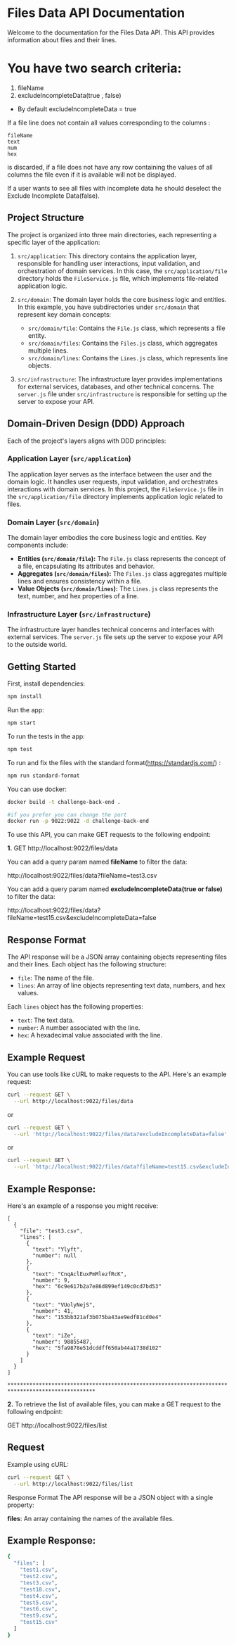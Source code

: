 # Files Data API Documentation

Welcome to the documentation for the Files Data API. This API provides information about files and their lines.

# You have two search criteria:
1. fileName
2. excludeIncompleteData(true , false)

- By default excludeIncompleteData = true

If a file line does not contain all values corresponding to the columns :
```
fileName
text
num
hex
```
is discarded, if a file does not have any row containing the values of all columns the file even if it is available will not be displayed.

If a user wants to see all files with incomplete data he should deselect the Exclude Incomplete Data(false).

## Project Structure

The project is organized into three main directories, each representing a specific layer of the application:

1. `src/application`: This directory contains the application layer, responsible for handling user interactions, input validation, and orchestration of domain services. In this case, the `src/application/file` directory holds the `FileService.js` file, which implements file-related application logic.

2. `src/domain`: The domain layer holds the core business logic and entities. In this example, you have subdirectories under `src/domain` that represent key domain concepts:
    - `src/domain/file`: Contains the `File.js` class, which represents a file entity.
    - `src/domain/files`: Contains the `Files.js` class, which aggregates multiple lines.
    - `src/domain/lines`: Contains the `Lines.js` class, which represents line objects.

3. `src/infrastructure`: The infrastructure layer provides implementations for external services, databases, and other technical concerns. The `server.js` file under `src/infrastructure` is responsible for setting up the server to expose your API.


## Domain-Driven Design (DDD) Approach

Each of the project's layers aligns with DDD principles:

### Application Layer (`src/application`)

The application layer serves as the interface between the user and the domain logic. It handles user requests, input validation, and orchestrates interactions with domain services. In this project, the `FileService.js` file in the `src/application/file` directory implements application logic related to files.

### Domain Layer (`src/domain`)

The domain layer embodies the core business logic and entities. Key components include:

- **Entities (`src/domain/file`):** The `File.js` class represents the concept of a file, encapsulating its attributes and behavior.
- **Aggregates (`src/domain/files`):** The `Files.js` class aggregates multiple lines and ensures consistency within a file.
- **Value Objects (`src/domain/lines`):** The `Lines.js` class represents the text, number, and hex properties of a line.


### Infrastructure Layer (`src/infrastructure`)

The infrastructure layer handles technical concerns and interfaces with external services. The `server.js` file sets up the server to expose your API to the outside world.


## Getting Started

First, install dependencies:
```bash
npm install
```

Run the app:
```bash
npm start
```

To run the tests in the app:
```bash
npm test
```


To run and fix the files with the standard format(https://standardjs.com/) :
```bash
npm run standard-format
```

You can use docker:
```bash
docker build -t challenge-back-end .

#if you prefer you can change the port
docker run -p 9022:9022 -d challenge-back-end
```


To use this API, you can make GET requests to the following endpoint:

**1.** GET http://localhost:9022/files/data

You can add a query param named **fileName** to filter the data:

http://localhost:9022/files/data?fileName=test3.csv

You can add a query param named **excludeIncompleteData(true or false)** to filter the data:

http://localhost:9022/files/data?fileName=test15.csv&excludeIncompleteData=false


## Response Format

The API response will be a JSON array containing objects representing files and their lines. Each object has the following structure:

- `file`: The name of the file.
- `lines`: An array of line objects representing text data, numbers, and hex values.

Each `lines` object has the following properties:

- `text`: The text data.
- `number`: A number associated with the line.
- `hex`: A hexadecimal value associated with the line.

## Example Request

You can use tools like cURL to make requests to the API. Here's an example request:

```bash
curl --request GET \
  --url http://localhost:9022/files/data
```

or
```bash
curl --request GET \
  --url 'http://localhost:9022/files/data?excludeIncompleteData=false' \
```

or 

```bash
curl --request GET \
  --url 'http://localhost:9022/files/data?fileName=test15.csv&excludeIncompleteData=false' \
```

##  Example Response:
Here's an example of a response you might receive:

``` 
[
  {
    "file": "test3.csv",
    "lines": [
      {
        "text": "Ylyft",
        "number": null
      },
      {
        "text": "CnqAclEuxPmMlezfRcK",
        "number": 9,
        "hex": "6c9e617b2a7e86d899ef149c0cd7bd53"
      },
      {
        "text": "VUolyNejS",
        "number": 41,
        "hex": "153bb321af3b075ba43ae9edf81cd0e4"
      },
      {
        "text": "iZe",
        "number": 98855487,
        "hex": "5fa9878e51dcddff650ab44a1738d102"
      }
    ]
  }
]

```

```**************************************************************************************************```

**2.** To retrieve the list of available files, you can make a GET request to the following endpoint:

GET http://localhost:9022/files/list


## Request

Example using cURL:

```bash
curl --request GET \
  --url http://localhost:9022/files/list
```

Response Format
The API response will be a JSON object with a single property:

**files**: An array containing the names of the available files.

##  Example Response:

```bash
{
  "files": [
    "test1.csv",
    "test2.csv",
    "test3.csv",
    "test18.csv",
    "test4.csv",
    "test5.csv",
    "test6.csv",
    "test9.csv",
    "test15.csv"
  ]
}

```
